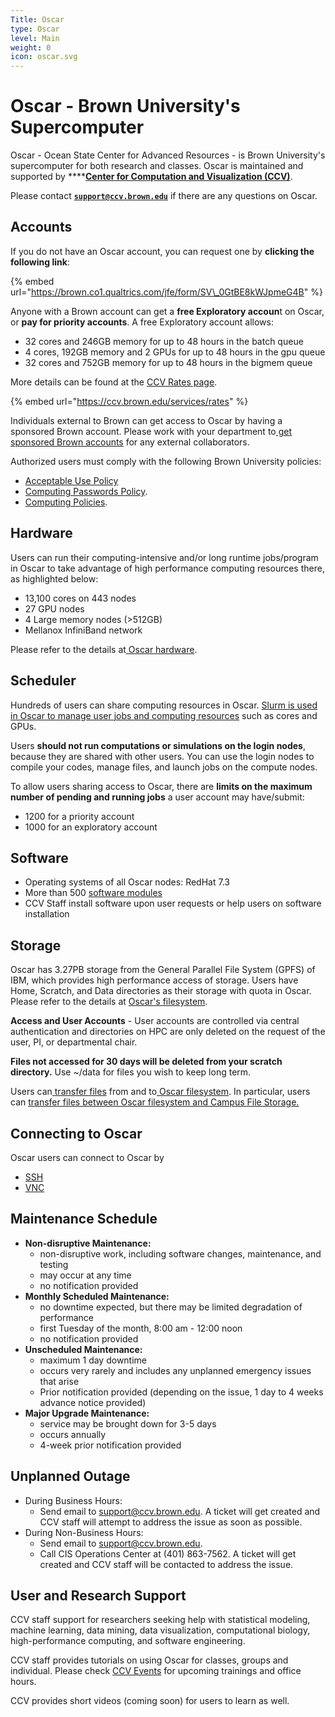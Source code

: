 ```yaml
---
Title: Oscar
type: Oscar
level: Main
weight: 0
icon: oscar.svg
---
```


# Oscar - Brown University's Supercomputer

Oscar - Ocean State Center for Advanced Resources - is Brown University's supercomputer for both research and classes. Oscar is maintained and supported by ****[**Center for Computation and Visualization \(CCV\)**](https://ccv.brown.edu/). 

Please contact [**`support@ccv.brown.edu`**](mailto:support@ccv.brown.edu) if there are any questions on Oscar.

## Accounts

 If you do not have an Oscar account, you can request one by **clicking the following link**:

{% embed url="https://brown.co1.qualtrics.com/jfe/form/SV\_0GtBE8kWJpmeG4B" %}

Anyone with a Brown account can get a **free Exploratory accoun**t on Oscar, or **pay for priority accounts**. A free Exploratory account allows:

* 32 cores and 246GB memory for up to 48 hours in the batch queue
* 4 cores, 192GB memory and 2 GPUs for up to 48 hours in the gpu queue
* 32 cores and 752GB memory for up to 48 hours in the bigmem queue

More details can be found at the [CCV Rates page](https://ccv.brown.edu/services/rates).

{% embed url="https://ccv.brown.edu/services/rates" %}

Individuals external to Brown can get access to Oscar by having a sponsored Brown account. Please work with your department to[ get sponsored Brown accounts](https://ithelp.brown.edu/kb/articles/request-a-brown-account-for-an-affiliate) for any external collaborators.

Authorized users must comply with the following Brown University policies:

* [Acceptable Use Policy](https://it.brown.edu/computing-policies/acceptable-use-policy) 
* [Computing Passwords Policy](http://www.brown.edu/information-technology/computing-policies/computing-passwords-policy). 
* [Computing Policies](https://it.brown.edu/computing-policies).

## Hardware

Users can run their computing-intensive and/or long runtime jobs/program in Oscar to take advantage of high performance computing resources there, as highlighted below:

* 13,100 cores on 443 nodes
* 27 GPU nodes
* 4 Large memory nodes \(&gt;512GB\)
* Mellanox InfiniBand network

Please refer to the details at[ Oscar hardware](system-overview.md). 

## Scheduler

Hundreds of users can share computing resources in Oscar.  [Slurm is used in Oscar to manage user jobs and computing resources](submitting-jobs/shared-machine.md) such as cores and GPUs.  

Users **should not run computations or simulations on the login nodes**, because they are shared with other users. You can use the login nodes to compile your codes, manage files, and launch jobs on the compute nodes.

To allow users sharing access to Oscar, there are **limits on the maximum number of pending and running jobs** a user account may have/submit:

* 1200 for a priority account
* 1000 for an exploratory account

## Software

* Operating systems of all Oscar nodes: RedHat 7.3
* More than 500 [software modules](software/modules.md)
* CCV Staff install software upon user requests or help users on software installation

## Storage

Oscar has 3.27PB storage from the General Parallel File System \(GPFS\) of IBM, which provides high performance access of storage. Users have Home, Scratch, and Data directories as their storage with quota  in Oscar. Please refer to the details at [Oscar's filesystem](managing-files/filesystem.md).

**Access and User Accounts** - User accounts are controlled via central authentication and directories on HPC are only deleted on the request of the user, PI, or departmental chair.

**Files not accessed for 30 days will be deleted from your scratch directory.** Use ~/data for files you wish to keep long term.

Users can[ transfer files](managing-files/filetransfer.md) from and to[ Oscar filesystem](managing-files/filesystem.md). In particular, users can [transfer files between Oscar filesystem and Campus File Storage.](managing-files/filetransfer-isilon.md) 

## Connecting to Oscar

Oscar users can connect to Oscar by

* [SSH](connecting-to-oscar/ssh/)
* [VNC](connecting-to-oscar/vnc.md)

## Maintenance Schedule

* **Non-disruptive Maintenance:** 
  * non-disruptive work, including software changes, maintenance, and testing
  * may occur at any time
  * no notification provided
* **Monthly Scheduled Maintenance:**
  * no downtime expected, but there may be limited degradation of performance
  * first Tuesday of the month, 8:00 am - 12:00 noon
  * no notification provided
* **Unscheduled Maintenance:**
  * maximum 1 day downtime
  * occurs very rarely and includes any unplanned emergency issues that arise
  * Prior notification provided \(depending on the issue, 1 day to 4 weeks advance notice provided\)
* **Major Upgrade Maintenance:**
  * service may be brought down for 3-5 days
  * occurs annually
  * 4-week prior notification provided

## Unplanned Outage

* During Business Hours:
  * Send email to [support@ccv.brown.edu](mailto:support@ccv.brown.edu). A ticket will get created and CCV staff will attempt to address the issue as soon as possible.
* During Non-Business Hours:
  * Send email to [support@ccv.brown.edu](mailto:support@ccv.brown.edu).
  * Call CIS Operations Center at \(401\) 863-7562. A ticket will get created and CCV staff will be contacted to address the issue.



## User and Research Support

CCV staff support for researchers seeking help with statistical modeling, machine learning, data mining, data visualization, computational biology, high-performance computing, and software engineering.

CCV staff provides tutorials on using Oscar for classes, groups and individual. Please check [CCV Events](https://events.brown.edu/ccv/all) for upcoming trainings and office hours.

CCV provides short videos \(coming soon\) for users to learn as well.

## 

